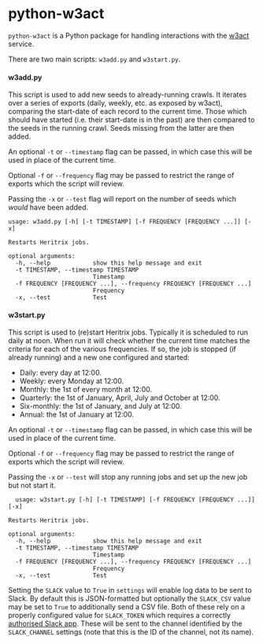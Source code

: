python-w3act
==============

`python-w3act` is a Python package for handling interactions with the [w3act](https://github.com/ukwa/w3act/) service.

There are two main scripts: `w3add.py` and `w3start.py`.

#### w3add.py
This script is used to add new seeds to already-running crawls. It iterates over a series of exports (daily, weekly, etc. as exposed by w3act), comparing the start-date of each record to the current time. Those which should have started (i.e. their start-date is in the past) are then compared to the seeds in the running crawl. Seeds missing from the latter are then added.

An optional `-t` or `--timestamp` flag can be passed, in which case this will be used in place of the current time.

Optional `-f` or `--frequency` flag may be passed to restrict the range of exports which the script will review.

Passing the `-x` or `--test` flag will report on the number of seeds which _would_ have been added.

    usage: w3add.py [-h] [-t TIMESTAMP] [-f FREQUENCY [FREQUENCY ...]] [-x]

    Restarts Heritrix jobs.

    optional arguments:
      -h, --help            show this help message and exit
      -t TIMESTAMP, --timestamp TIMESTAMP
                            Timestamp
      -f FREQUENCY [FREQUENCY ...], --frequency FREQUENCY [FREQUENCY ...]
                            Frequency
      -x, --test            Test

#### w3start.py
This script is used to (re)start Heritrix jobs. Typically it is scheduled to run daily at noon. When run it will check whether the current time matches the criteria for each of the various frequencies. If so, the job is stopped (if already running) and a new one configured and started:

* Daily: every day at 12:00.
* Weekly: every Monday at 12:00.
* Monthly: the 1st of every month at 12:00.
* Quarterly: the 1st of January, April, July and October at 12:00.
* Six-monthly: the 1st of January, and July at 12:00.
* Annual: the 1st of January at 12:00.

An optional `-t` or `--timestamp` flag can be passed, in which case this will be used in place of the current time.

Optional `-f` or `--frequency` flag may be passed to restrict the range of exports which the script will review.

Passing the `-x` or `--test` will stop any running jobs and set up the new job but not start it.

      usage: w3start.py [-h] [-t TIMESTAMP] [-f FREQUENCY [FREQUENCY ...]] [-x]

    Restarts Heritrix jobs.

    optional arguments:
      -h, --help            show this help message and exit
      -t TIMESTAMP, --timestamp TIMESTAMP
                            Timestamp
      -f FREQUENCY [FREQUENCY ...], --frequency FREQUENCY [FREQUENCY ...]
                            Frequency
      -x, --test            Test

Setting the `SLACK` value to `True` in `settings` will enable log data to be sent to Slack. By default this is JSON-formatted but optionally the `SLACK_CSV` value may be set to `True` to additionally send a CSV file. Both of these rely on a properly configured value for `SLACK_TOKEN` which requires a correctly [authorised Slack app](https://api.slack.com/tokens). These will be sent to the channel identified by the `SLACK_CHANNEL` settings (note that this is the ID of the channel, not its name).